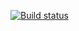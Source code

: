 [![Build status](https://ci.appveyor.com/api/projects/status/y8j29034wuhvi8lw?svg=true)](https://ci.appveyor.com/project/AngelinaTest/unit6)
